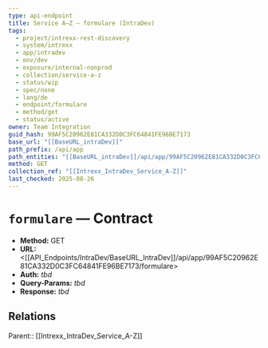 ```yaml
---
type: api-endpoint
title: Service A–Z — formulare (IntraDev)
tags:
  - project/intrexx-rest-discovery
  - system/intrexx
  - app/intradev
  - env/dev
  - exposure/internal-nonprod
  - collection/service-a-z
  - status/wip
  - spec/none
  - lang/de
  - endpoint/formulare
  - method/get
  - status/active
owner: Team Integration
guid_hash: 99AF5C20962E81CA332D0C3FC64841FE96BE7173
base_url: "[[BaseURL_intraDev]]"
path_prefix: /api/app
path_entities: "[[BaseURL_intraDev]]/api/app/99AF5C20962E81CA332D0C3FC64841FE96BE7173/formulare"
method: GET
collection_ref: "[[Intrexx_IntraDev_Service_A-Z]]"
last_checked: 2025-08-26
---
```



# `formulare` — Contract
- **Method:** GET  
- **URL:** <[[API_Endpoints/IntraDev/BaseURL_IntraDev]]/api/app/99AF5C20962E81CA332D0C3FC64841FE96BE7173/formulare>  
- **Auth:** _tbd_  
- **Query-Params:** _tbd_  
- **Response:** _tbd_

## Relations
Parent:: [[Intrexx_IntraDev_Service_A-Z]]

